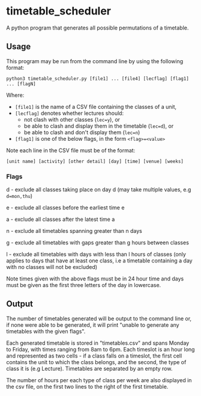 # timetable_scheduler
A python program that generates all possible permutations of a timetable.

## Usage
This program may be run from the command line by using the following format:

 ```
 python3 timetable_scheduler.py [file1] ... [file4] [lecflag] [flag1] ... [flagN]
 ```
 
  Where:
   * `[file1]` is the name of a CSV file containing the classes of a unit, 
   * `[lecflag]` denotes whether lectures should:
     * not clash with other classes (`lec=y`), or
     * be able to clash and display them in the timetable (`lec=d`), or
     * be able to clash and don't display them (`lec=n`) 
   * `[flag1]` is one of the below flags, in the form `<flag>=<value>`

  Note each line in the CSV file must be of the format:

 ```
 [unit name] [activity] [other detail] [day] [time] [venue] [weeks]
 ```

 ### Flags
 d - exclude all classes taking place on day d (may take multiple values, e.g `d=mon,thu`)

 e - exclude all classes before the earliest time e

 a - exclude all classes after the latest time a

 n - exclude all timetables spanning greater than n days

 g - exclude all timetables with gaps greater than g hours between classes

 l - exclude all timetables with days with less than l hours of classes (only applies to days that have at least one class, i.e a timetable containing a day with no classes will not be excluded)

 Note times given with the above flags must be in 24 hour time and days must be given as the first three letters of the day in lowercase.

 ## Output
The number of timetables generated will be output to the command line or, if none were able to be generated, it will print "unable to generate any timetables with the given flags".

Each generated timetable is stored in "timetables.csv" and spans Monday to Friday, with times ranging from 8am to 6pm. Each timeslot is an hour long and represented as two cells - if a class falls on a timeslot, the first cell contains the unit to which the class belongs, and the second, the type of class it is (e.g Lecture). Timetables are separated by an empty row.

The number of hours per each type of class per week are also displayed in the csv file, on the first two lines to the right of the first timetable. 

